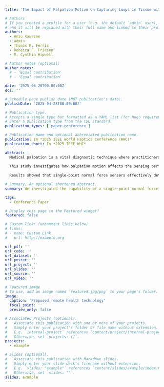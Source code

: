 ```yaml
---
title: 'The Impact of Palpation Motion on Capturing Lumps in Tissue with Force Sensor'

# Authors
# If you created a profile for a user (e.g. the default `admin` user), write the username (folder name) here
# and it will be replaced with their full name and linked to their profile.
authors:
  - Anzu Kawazoe
  - admin
  - Thomas K. Ferris
  - Rebecca F. Friesen
  - M. Cynthia Hipwell

# Author notes (optional)
author_notes:
  # - 'Equal contribution'
  # - 'Equal contribution'

date: '2025-06-20T00:00:00Z'
doi: ''

# Schedule page publish date (NOT publication's date).
publishDate: '2025-04-28T00:00:00Z'

# Publication type.
# Accepts a single type but formatted as a YAML list (for Hugo requirements).
# Enter a publication type from the CSL standard.
publication_types: ['paper-conference']

# Publication name and optional abbreviated publication name.
publication: In *2025 IEEE World Haptics Conference (WHC)*
publication_short: In *2025 IEEE WHC*

abstract: |
  Medical palpation is a vital diagnostic technique where practitioners assess a patient’s condition through tactile examination. Advances in remote health technologies, such as robotic hands and sensorized gloves, aim to address practitioner shortages and improve diagnostic quality by capturing essential haptic information. In thyroid examinations, differentiating nodule sizes is critical for identifying malignant lumps. 
  
  This study investigates how palpation motion affects the sensing performance of single-point normal force sensors in detecting thyroid nodules. Using a phantom skin model with lumps of varied sizes and depths, force data was captured and visualized as stiffness distribution (tactile imaging). The captured lump shapes were compared to actual shapes using Correlation Coefficient (CC), Mean Squared Error (MSE), and Structural Similarity Index (SSIM). 
  
  Results showed that single-point normal force sensors effectively detect lumps, particularly during major motions like Poke and Push & Pull, with Poke consistently yielding superior performance across various sizes and depths. However, estimating lump shapes becomes increasingly challenging as lump depth increases, regardless of the motion applied. These findings emphasize the importance of motion in optimizing single-point sensors for palpation and provide valuable insights for developing sensorized gloves for clinical use, particularly in remote healthcare systems.

# Summary. An optional shortened abstract.
summary: We investigated the capability of a single-point normal force sensor to capture the shape of lumps in phantom skin under three types of motions, including those mimicking palpation touch.

tags:
  - Conference Paper

# Display this page in the Featured widget?
featured: false

# Custom links (uncomment lines below)
# links:
# - name: Custom Link
#   url: http://example.org

url_pdf: ''
url_code: ''
url_dataset: ''
url_poster: ''
url_project: ''
url_slides: ''
url_source: ''
url_video: ''

# Featured image
# To use, add an image named `featured.jpg/png` to your page's folder.
image:
  caption: 'Proposed remote health technology'
  focal_point: ''
  preview_only: false

# Associated Projects (optional).
#   Associate this publication with one or more of your projects.
#   Simply enter your project's folder or file name without extension.
#   E.g. `internal-project` references `content/project/internal-project/index.md`.
#   Otherwise, set `projects: []`.
projects:
  - example

# Slides (optional).
#   Associate this publication with Markdown slides.
#   Simply enter your slide deck's filename without extension.
#   E.g. `slides: "example"` references `content/slides/example/index.md`.
#   Otherwise, set `slides: ""`.
slides: example
---
```


<!-- {{% callout note %}}
Click the _Cite_ button above to demo the feature to enable visitors to import publication metadata into their reference management software.
{{% /callout %}}

{{% callout note %}}
Create your slides in Markdown - click the _Slides_ button to check out the example.
{{% /callout %}}

Add the publication's **full text** or **supplementary notes** here. You can use rich formatting such as including [code, math, and images](https://docs.hugoblox.com/content/writing-markdown-latex/). -->
